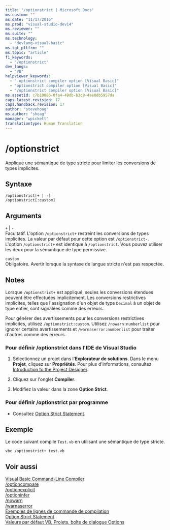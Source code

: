 ```yaml
---
title: "/optionstrict | Microsoft Docs"
ms.custom: ""
ms.date: "11/17/2016"
ms.prod: "visual-studio-dev14"
ms.reviewer: ""
ms.suite: ""
ms.technology: 
  - "devlang-visual-basic"
ms.tgt_pltfrm: ""
ms.topic: "article"
f1_keywords: 
  - "/optionstrict"
dev_langs: 
  - "VB"
helpviewer_keywords: 
  - "-optionstrict compiler option [Visual Basic]"
  - "optionstrict compiler option [Visual Basic]"
  - "/optionstrict compiler option [Visual Basic]"
ms.assetid: c7b10086-0fa4-49db-b3c8-4ae0db5957da
caps.latest.revision: 17
caps.handback.revision: 17
author: "stevehoag"
ms.author: "shoag"
manager: "wpickett"
translationtype: Human Translation
---
```

# /optionstrict
Applique une sémantique de type stricte pour limiter les conversions de types implicites.  
  
## Syntaxe  
  
```  
/optionstrict[+ | -]  
/optionstrict[:custom]  
```  
  
## Arguments  
 `+` &#124; `-`  
 Facultatif.  L'option `/optionstrict+` restreint les conversions de types implicites.  La valeur par défaut pour cette option est `/optionstrict-`.  L'option `/optionstrict+` est identique à `/optionstrict`.  Vous pouvez utiliser les deux pour la sémantique de type permissive.  
  
 `custom`  
 Obligatoire.  Avertir lorsque la syntaxe de langue stricte n'est pas respectée.  
  
## Notes  
 Lorsque `/optionstrict+` est appliqué, seules les conversions étendues peuvent être effectuées implicitement.  Les conversions restrictives implicites, telles que l'assignation d'un objet de type `Decimal` à un objet de type entier, sont signalées comme des erreurs.  
  
 Pour générer des avertissements pour les conversions restrictives implicites, utilisez `/optionstrict:custom`.  Utilisez `/nowarn:numberlist` pour ignorer certains avertissements et `/warnaserror:numberlist` pour traiter d'autres comme des erreurs.  
  
### Pour définir \/optionstrict dans l'IDE de Visual Studio  
  
1.  Sélectionnez un projet dans l'**Explorateur de solutions**.  Dans le menu **Projet**, cliquez sur **Propriétés**. Pour plus d'informations, consultez [Introduction to the Project Designer](http://msdn.microsoft.com/fr-fr/898dd854-c98d-430c-ba1b-a913ce3c73d7).  
  
2.  Cliquez sur l'onglet **Compiler**.  
  
3.  Modifiez la valeur dans la zone **Option Strict**.  
  
### Pour définir \/optionstrict par programme  
  
-   Consultez [Option Strict Statement](../../../visual-basic/language-reference/statements/option-strict-statement.md).  
  
## Exemple  
 Le code suivant compile `Test.vb` en utilisant une sémantique de type stricte.  
  
```  
vbc /optionstrict+ test.vb  
```  
  
## Voir aussi  
 [Visual Basic Command\-Line Compiler](../../../visual-basic/reference/command-line-compiler/index.md)   
 [\/optioncompare](../../../visual-basic/reference/command-line-compiler/optioncompare.md)   
 [\/optionexplicit](../../../visual-basic/reference/command-line-compiler/optionexplicit.md)   
 [\/optioninfer](../../../visual-basic/reference/command-line-compiler/optioninfer.md)   
 [\/nowarn](../../../visual-basic/reference/command-line-compiler/nowarn.md)   
 [\/warnaserror](../../../visual-basic/reference/command-line-compiler/warnaserror.md)   
 [Exemples de lignes de commande de compilation](../../../visual-basic/reference/command-line-compiler/sample-compilation-command-lines.md)   
 [Option Strict Statement](../../../visual-basic/language-reference/statements/option-strict-statement.md)   
 [Valeurs par défaut VB, Projets, boîte de dialogue Options](/visual-studio/ide/reference/visual-basic-defaults-projects-options-dialog-box)